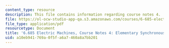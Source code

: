 ```yaml
---
content_type: resource
description: This file contains information regarding course notes 4.
file: https://ol-ocw-studio-app-qa.s3.amazonaws.com/courses/6-685-electric-machines-fall-2013/a10eb941769a0f5fa6a7460a8a7bb201_MIT6_685F13_chapter4.pdf
file_type: application/pdf
resourcetype: Document
title: '6.685 Electric Machines, Course Notes 4: Elementary Synchronous Machine Models'
uid: a10eb941-769a-0f5f-a6a7-460a8a7bb201
---
```

